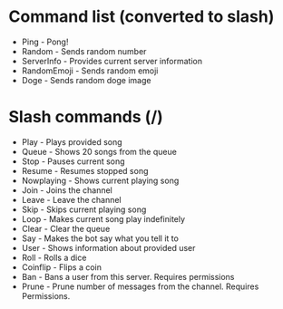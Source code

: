 # Command list (converted to slash)

* Ping - Pong!
* Random - Sends random number
* ServerInfo - Provides current server information
* RandomEmoji - Sends random emoji
* Doge - Sends random doge image

# Slash commands (/)

* Play - Plays provided song
* Queue - Shows 20 songs from the queue
* Stop - Pauses current song
* Resume - Resumes stopped song
* Nowplaying - Shows current playing song
* Join - Joins the channel
* Leave - Leave the channel
* Skip - Skips current playing song
* Loop - Makes current song play indefinitely
* Clear - Clear the queue
* Say - Makes the bot say what you tell it to
* User - Shows information about provided user
* Roll - Rolls a dice
* Coinflip - Flips a coin
* Ban - Bans a user from this server. Requires permissions
* Prune - Prune number of messages from the channel. Requires Permissions.
